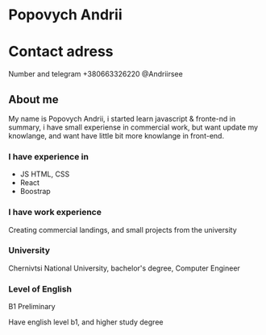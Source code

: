# Popovych Andrii

# Contact adress

Number and telegram +380663326220 @Andriirsee

## About me

My name is Popovych Andrii, i started learn javascript & fronte-nd in summary, i have small experiense in commercial work, but want update my knowlange, and want have little bit more knowlange in front-end. 

### I have experience in

* JS HTML, CSS
* React 
* Boostrap

### I have work experience 

Creating commercial landings, and small projects from the university

### University 

Chernivtsi National University, bachelor's degree, Computer Engineer

### Level of English

B1 Preliminary







Have english level b1, and higher study degree